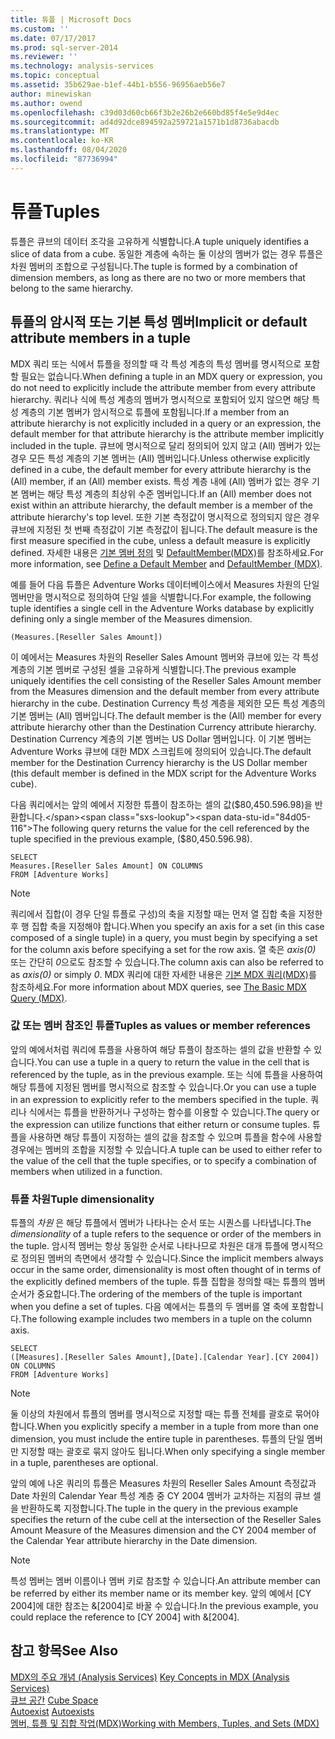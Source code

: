 ```yaml
---
title: 튜플 | Microsoft Docs
ms.custom: ''
ms.date: 07/17/2017
ms.prod: sql-server-2014
ms.reviewer: ''
ms.technology: analysis-services
ms.topic: conceptual
ms.assetid: 35b629ae-b1ef-44b1-b556-96956aeb56e7
author: minewiskan
ms.author: owend
ms.openlocfilehash: c39d03d60cb66f3b2e26b2e660bd85f4e5e9d4ec
ms.sourcegitcommit: ad4d92dce894592a259721a1571b1d8736abacdb
ms.translationtype: MT
ms.contentlocale: ko-KR
ms.lasthandoff: 08/04/2020
ms.locfileid: "87736994"
---
```

# <a name="tuples"></a><span data-ttu-id="84d05-102">튜플</span><span class="sxs-lookup"><span data-stu-id="84d05-102">Tuples</span></span>
  <span data-ttu-id="84d05-103">튜플은 큐브의 데이터 조각을 고유하게 식별합니다.</span><span class="sxs-lookup"><span data-stu-id="84d05-103">A tuple uniquely identifies a slice of data from a cube.</span></span> <span data-ttu-id="84d05-104">동일한 계층에 속하는 둘 이상의 멤버가 없는 경우 튜플은 차원 멤버의 조합으로 구성됩니다.</span><span class="sxs-lookup"><span data-stu-id="84d05-104">The tuple is formed by a combination of dimension members, as long as there are no two or more members that belong to the same hierarchy.</span></span>  
  
## <a name="implicit-or-default-attribute-members-in-a-tuple"></a><span data-ttu-id="84d05-105">튜플의 암시적 또는 기본 특성 멤버</span><span class="sxs-lookup"><span data-stu-id="84d05-105">Implicit or default attribute members in a tuple</span></span>  
 <span data-ttu-id="84d05-106">MDX 쿼리 또는 식에서 튜플을 정의할 때 각 특성 계층의 특성 멤버를 명시적으로 포함할 필요는 없습니다.</span><span class="sxs-lookup"><span data-stu-id="84d05-106">When defining a tuple in an MDX query or expression, you do not need to explicitly include the attribute member from every attribute hierarchy.</span></span> <span data-ttu-id="84d05-107">쿼리나 식에 특성 계층의 멤버가 명시적으로 포함되어 있지 않으면 해당 특성 계층의 기본 멤버가 암시적으로 튜플에 포함됩니다.</span><span class="sxs-lookup"><span data-stu-id="84d05-107">If a member from an attribute hierarchy is not explicitly included in a query or an expression, the default member for that attribute hierarchy is the attribute member implicitly included in the tuple.</span></span> <span data-ttu-id="84d05-108">큐브에 명시적으로 달리 정의되어 있지 않고 (All) 멤버가 있는 경우 모든 특성 계층의 기본 멤버는 (All) 멤버입니다.</span><span class="sxs-lookup"><span data-stu-id="84d05-108">Unless otherwise explicitly defined in a cube, the default member for every attribute hierarchy is the (All) member, if an (All) member exists.</span></span> <span data-ttu-id="84d05-109">특성 계층 내에 (All) 멤버가 없는 경우 기본 멤버는 해당 특성 계층의 최상위 수준 멤버입니다.</span><span class="sxs-lookup"><span data-stu-id="84d05-109">If an (All) member does not exist within an attribute hierarchy, the default member is a member of the attribute hierarchy's top level.</span></span> <span data-ttu-id="84d05-110">또한 기본 측정값이 명시적으로 정의되지 않은 경우 큐브에 지정된 첫 번째 측정값이 기본 측정값이 됩니다.</span><span class="sxs-lookup"><span data-stu-id="84d05-110">The default measure is the first measure specified in the cube, unless a default measure is explicitly defined.</span></span> <span data-ttu-id="84d05-111">자세한 내용은 [기본 멤버 정의](../attribute-properties-define-a-default-member.md) 및 [DefaultMember&#40;MDX&#41;](/sql/mdx/defaultmember-mdx)를 참조하세요.</span><span class="sxs-lookup"><span data-stu-id="84d05-111">For more information, see [Define a Default Member](../attribute-properties-define-a-default-member.md) and [DefaultMember &#40;MDX&#41;](/sql/mdx/defaultmember-mdx).</span></span>  
  
 <span data-ttu-id="84d05-112">예를 들어 다음 튜플은 Adventure Works 데이터베이스에서 Measures 차원의 단일 멤버만을 명시적으로 정의하여 단일 셀을 식별합니다.</span><span class="sxs-lookup"><span data-stu-id="84d05-112">For example, the following tuple identifies a single cell in the Adventure Works database by explicitly defining only a single member of the Measures dimension.</span></span>  
  
```  
(Measures.[Reseller Sales Amount])  
```  
  
 <span data-ttu-id="84d05-113">이 예에서는 Measures 차원의 Reseller Sales Amount 멤버와 큐브에 있는 각 특성 계층의 기본 멤버로 구성된 셀을 고유하게 식별합니다.</span><span class="sxs-lookup"><span data-stu-id="84d05-113">The previous example uniquely identifies the cell consisting of the Reseller Sales Amount member from the Measures dimension and the default member from every attribute hierarchy in the cube.</span></span> <span data-ttu-id="84d05-114">Destination Currency 특성 계층을 제외한 모든 특성 계층의 기본 멤버는 (All) 멤버입니다.</span><span class="sxs-lookup"><span data-stu-id="84d05-114">The default member is the (All) member for every attribute hierarchy other than the Destination Currency attribute hierarchy.</span></span> <span data-ttu-id="84d05-115">Destination Currency 계층의 기본 멤버는 US Dollar 멤버입니다. 이 기본 멤버는 Adventure Works 큐브에 대한 MDX 스크립트에 정의되어 있습니다.</span><span class="sxs-lookup"><span data-stu-id="84d05-115">The default member for the Destination Currency hierarchy is the US Dollar member (this default member is defined in the MDX script for the Adventure Works cube).</span></span>  
  
 <span data-ttu-id="84d05-116">다음 쿼리에서는 앞의 예에서 지정한 튜플이 참조하는 셀의 값($80,450.596.98)을 반환합니다.</span><span class="sxs-lookup"><span data-stu-id="84d05-116">The following query returns the value for the cell referenced by the tuple specified in the previous example, ($80,450.596.98).</span></span>  
  
```  
SELECT   
Measures.[Reseller Sales Amount] ON COLUMNS   
FROM [Adventure Works]  
```  
  
> [!NOTE]  
>  <span data-ttu-id="84d05-117">쿼리에서 집합(이 경우 단일 튜플로 구성)의 축을 지정할 때는 먼저 열 집합 축을 지정한 후 행 집합 축을 지정해야 합니다.</span><span class="sxs-lookup"><span data-stu-id="84d05-117">When you specify an axis for a set (in this case composed of a single tuple) in a query, you must begin by specifying a set for the column axis before specifying a set for the row axis.</span></span> <span data-ttu-id="84d05-118">열 축은 *axis(0)* 또는 간단히 *0*으로도 참조할 수 있습니다.</span><span class="sxs-lookup"><span data-stu-id="84d05-118">The column axis can also be referred to as *axis(0)* or simply *0*.</span></span> <span data-ttu-id="84d05-119">MDX 쿼리에 대한 자세한 내용은 [기본 MDX 쿼리&#40;MDX&#41;](mdx-query-the-basic-query.md)를 참조하세요.</span><span class="sxs-lookup"><span data-stu-id="84d05-119">For more information about MDX queries, see [The Basic MDX Query &#40;MDX&#41;](mdx-query-the-basic-query.md).</span></span>  
  
### <a name="tuples-as-values-or-member-references"></a><span data-ttu-id="84d05-120">값 또는 멤버 참조인 튜플</span><span class="sxs-lookup"><span data-stu-id="84d05-120">Tuples as values or member references</span></span>  
 <span data-ttu-id="84d05-121">앞의 예에서처럼 쿼리에 튜플을 사용하여 해당 튜플이 참조하는 셀의 값을 반환할 수 있습니다.</span><span class="sxs-lookup"><span data-stu-id="84d05-121">You can use a tuple in a query to return the value in the cell that is referenced by the tuple, as in the previous example.</span></span> <span data-ttu-id="84d05-122">또는 식에 튜플을 사용하여 해당 튜플에 지정된 멤버를 명시적으로 참조할 수 있습니다.</span><span class="sxs-lookup"><span data-stu-id="84d05-122">Or you can use a tuple in an expression to explicitly refer to the members specified in the tuple.</span></span> <span data-ttu-id="84d05-123">쿼리나 식에서는 튜플을 반환하거나 구성하는 함수를 이용할 수 있습니다.</span><span class="sxs-lookup"><span data-stu-id="84d05-123">The query or the expression can utilize functions that either return or consume tuples.</span></span> <span data-ttu-id="84d05-124">튜플을 사용하면 해당 튜플이 지정하는 셀의 값을 참조할 수 있으며 튜플을 함수에 사용할 경우에는 멤버의 조합을 지정할 수 있습니다.</span><span class="sxs-lookup"><span data-stu-id="84d05-124">A tuple can be used to either refer to the value of the cell that the tuple specifies, or to specify a combination of members when utilized in a function.</span></span>  
  
### <a name="tuple-dimensionality"></a><span data-ttu-id="84d05-125">튜플 차원</span><span class="sxs-lookup"><span data-stu-id="84d05-125">Tuple dimensionality</span></span>  
 <span data-ttu-id="84d05-126">튜플의 *차원* 은 해당 튜플에서 멤버가 나타나는 순서 또는 시퀀스를 나타냅니다.</span><span class="sxs-lookup"><span data-stu-id="84d05-126">The *dimensionality* of a tuple refers to the sequence or order of the members in the tuple.</span></span> <span data-ttu-id="84d05-127">암시적 멤버는 항상 동일한 순서로 나타나므로 차원은 대개 튜플에 명시적으로 정의된 멤버의 측면에서 생각할 수 있습니다.</span><span class="sxs-lookup"><span data-stu-id="84d05-127">Since the implicit members always occur in the same order, dimensionality is most often thought of in terms of the explicitly defined members of the tuple.</span></span> <span data-ttu-id="84d05-128">튜플 집합을 정의할 때는 튜플의 멤버 순서가 중요합니다.</span><span class="sxs-lookup"><span data-stu-id="84d05-128">The ordering of the members of the tuple is important when you define a set of tuples.</span></span> <span data-ttu-id="84d05-129">다음 예에서는 튜플의 두 멤버를 열 축에 포함합니다.</span><span class="sxs-lookup"><span data-stu-id="84d05-129">The following example includes two members in a tuple on the column axis.</span></span>  
  
```  
SELECT   
([Measures].[Reseller Sales Amount],[Date].[Calendar Year].[CY 2004]) ON COLUMNS   
FROM [Adventure Works]  
```  
  
> [!NOTE]  
>  <span data-ttu-id="84d05-130">둘 이상의 차원에서 튜플의 멤버를 명시적으로 지정할 때는 튜플 전체를 괄호로 묶어야 합니다.</span><span class="sxs-lookup"><span data-stu-id="84d05-130">When you explicitly specify a member in a tuple from more than one dimension, you must include the entire tuple in parentheses.</span></span> <span data-ttu-id="84d05-131">튜플의 단일 멤버만 지정할 때는 괄호로 묶지 않아도 됩니다.</span><span class="sxs-lookup"><span data-stu-id="84d05-131">When only specifying a single member in a tuple, parentheses are optional.</span></span>  
  
 <span data-ttu-id="84d05-132">앞의 예에 나온 쿼리의 튜플은 Measures 차원의 Reseller Sales Amount 측정값과 Date 차원의 Calendar Year 특성 계층 중 CY 2004 멤버가 교차하는 지점의 큐브 셀을 반환하도록 지정합니다.</span><span class="sxs-lookup"><span data-stu-id="84d05-132">The tuple in the query in the previous example specifies the return of the cube cell at the intersection of the Reseller Sales Amount Measure of the Measures dimension and the CY 2004 member of the Calendar Year attribute hierarchy in the Date dimension.</span></span>  
  
> [!NOTE]  
>  <span data-ttu-id="84d05-133">특성 멤버는 멤버 이름이나 멤버 키로 참조할 수 있습니다.</span><span class="sxs-lookup"><span data-stu-id="84d05-133">An attribute member can be referred by either its member name or its member key.</span></span> <span data-ttu-id="84d05-134">앞의 예에서 [CY 2004]에 대한 참조는 &[2004]로 바꿀 수 있습니다.</span><span class="sxs-lookup"><span data-stu-id="84d05-134">In the previous example, you could replace the reference to [CY 2004] with &[2004].</span></span>  
  
## <a name="see-also"></a><span data-ttu-id="84d05-135">참고 항목</span><span class="sxs-lookup"><span data-stu-id="84d05-135">See Also</span></span>  
 <span data-ttu-id="84d05-136">[MDX의 주요 개념 &#40;Analysis Services&#41;](../key-concepts-in-mdx-analysis-services.md) </span><span class="sxs-lookup"><span data-stu-id="84d05-136">[Key Concepts in MDX &#40;Analysis Services&#41;](../key-concepts-in-mdx-analysis-services.md) </span></span>  
 <span data-ttu-id="84d05-137">[큐브 공간](cube-space.md) </span><span class="sxs-lookup"><span data-stu-id="84d05-137">[Cube Space](cube-space.md) </span></span>  
 <span data-ttu-id="84d05-138">[Autoexist](autoexists.md) </span><span class="sxs-lookup"><span data-stu-id="84d05-138">[Autoexists](autoexists.md) </span></span>  
 [<span data-ttu-id="84d05-139">멤버, 튜플 및 집합 작업&#40;MDX&#41;</span><span class="sxs-lookup"><span data-stu-id="84d05-139">Working with Members, Tuples, and Sets &#40;MDX&#41;</span></span>](working-with-members-tuples-and-sets-mdx.md)  
  
  
